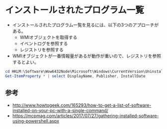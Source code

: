﻿# インストールされたプログラム一覧

- インストールされたプログラム一覧を見るには、以下の3つのアプローチがある。
  - WMIオブジェクトを取得する
  - イベントログを参照する
  - レジストリを参照する
- WMIオブジェクトが一番情報量があるが動作が重いので、レジストリを参照するとよい。

```powershell
cd HKLM:\Software\Wow6432Node\Microsoft\Windows\CurrentVersion\Uninstall\
Get-ItemProperty * | select DisplayName, Publisher, InstallDate
```

## 参考

- http://www.howtogeek.com/165293/how-to-get-a-list-of-software-installed-on-your-pc-with-a-single-command/
- https://mcpmag.com/articles/2017/07/27/gathering-installed-software-using-powershell.aspx
